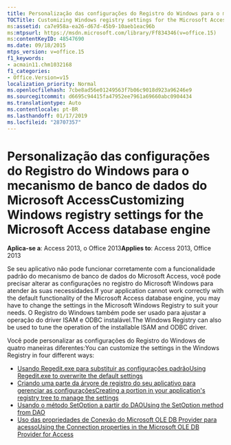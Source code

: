 ```yaml
---
title: Personalização das configurações do Registro do Windows para o mecanismo de banco de dados do Microsoft Access
TOCTitle: Customizing Windows registry settings for the Microsoft Access database engine
ms:assetid: ca7e958a-ea26-d67d-45b9-10aeb1eac96b
ms:mtpsurl: https://msdn.microsoft.com/library/Ff834346(v=office.15)
ms:contentKeyID: 48547690
ms.date: 09/18/2015
mtps_version: v=office.15
f1_keywords:
- acmain11.chm1032168
f1_categories:
- Office.Version=v15
localization_priority: Normal
ms.openlocfilehash: 7cbe8ad56e01249563f7b06c9018d923a96246e9
ms.sourcegitcommit: d6695c94415fa47952ee7961a69660abc0904434
ms.translationtype: Auto
ms.contentlocale: pt-BR
ms.lasthandoff: 01/17/2019
ms.locfileid: "28707357"
---
```

# <a name="customizing-windows-registry-settings-for-the-microsoft-access-database-engine"></a><span data-ttu-id="0cb09-102">Personalização das configurações do Registro do Windows para o mecanismo de banco de dados do Microsoft Access</span><span class="sxs-lookup"><span data-stu-id="0cb09-102">Customizing Windows registry settings for the Microsoft Access database engine</span></span>

<span data-ttu-id="0cb09-103">**Aplica-se a**: Access 2013, o Office 2013</span><span class="sxs-lookup"><span data-stu-id="0cb09-103">**Applies to**: Access 2013, Office 2013</span></span>

<span data-ttu-id="0cb09-104">Se seu aplicativo não pode funcionar corretamente com a funcionalidade padrão do mecanismo de banco de dados do Microsoft Access, você pode precisar alterar as configurações no registro do Microsoft Windows para atender às suas necessidades.</span><span class="sxs-lookup"><span data-stu-id="0cb09-104">If your application cannot work correctly with the default functionality of the Microsoft Access database engine, you may have to change the settings in the Microsoft Windows Registry to suit your needs.</span></span> <span data-ttu-id="0cb09-105">O Registro do Windows também pode ser usado para ajustar a operação do driver ISAM e ODBC instalável.</span><span class="sxs-lookup"><span data-stu-id="0cb09-105">The Windows Registry can also be used to tune the operation of the installable ISAM and ODBC driver.</span></span>

<span data-ttu-id="0cb09-106">Você pode personalizar as configurações do Registro do Windows de quatro maneiras diferentes:</span><span class="sxs-lookup"><span data-stu-id="0cb09-106">You can customize the settings in the Windows Registry in four different ways:</span></span>

- [<span data-ttu-id="0cb09-107">Usando Regedit.exe para substituir as configurações padrão</span><span class="sxs-lookup"><span data-stu-id="0cb09-107">Using Regedit.exe to overwrite the default settings</span></span>](https://docs.microsoft.com/office/vba/access/concepts/miscellaneous/using-regedit-exe-to-overwrite-the-default-settings)
- [<span data-ttu-id="0cb09-108">Criando uma parte da árvore de registro do seu aplicativo para gerenciar as configurações</span><span class="sxs-lookup"><span data-stu-id="0cb09-108">Creating a portion in your application's registry tree to manage the settings</span></span>](https://docs.microsoft.com/office/vba/access/concepts/miscellaneous/creating-a-portion-in-your-application-s-registry-tree-to-manage-the-settings)
- [<span data-ttu-id="0cb09-109">Usando o método SetOption a partir do DAO</span><span class="sxs-lookup"><span data-stu-id="0cb09-109">Using the SetOption method from DAO</span></span>](https://docs.microsoft.com/office/vba/access/concepts/miscellaneous/using-the-setoption-method-from-dao)
- [<span data-ttu-id="0cb09-110">Uso das propriedades de Conexão do Microsoft OLE DB Provider para acesso</span><span class="sxs-lookup"><span data-stu-id="0cb09-110">Using the Connection properties in the Microsoft OLE DB Provider for Access</span></span>](https://docs.microsoft.com/office/vba/access/concepts/miscellaneous/using-the-connection-properties-in-the-microsoft-ole-db-provider-for-access)

